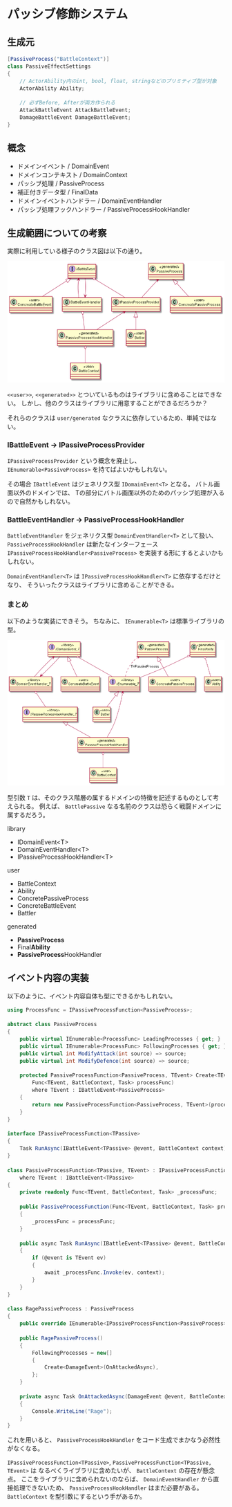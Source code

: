 # パッシブ修飾システム

## 生成元

```csharp
[PassiveProcess("BattleContext")]
class PassiveEffectSettings
{
    // ActorAbility内のint, bool, float, stringなどのプリミティブ型が対象
    ActorAbility Ability;

    // 必ずBefore, Afterが両方作られる
    AttackBattleEvent AttackBattleEvent;
    DamageBattleEvent DamageBattleEvent;
}
```

## 概念

* ドメインイベント / DomainEvent
* ドメインコンテキスト / DomainContext
* パッシブ処理 / PassiveProcess
* 補正付きデータ型 / FinalData
* ドメインイベントハンドラー / DomainEventHandler
* パッシブ処理フックハンドラー / PassiveProcessHookHandler

## 生成範囲についての考察

実際に利用している様子のクラス図は以下の通り。

![](out/Passive/Semantics.png)

`<<user>>`, `<<generated>>` とついているものはライブラリに含めることはできない。
しかし、他のクラスはライブラリに用意することができるだろうか？

それらのクラスは `user/generated` なクラスに依存しているため、単純ではない。

### IBattleEvent -> IPassiveProcessProvider

`IPassiveProcessProvider` という概念を廃止し、
`IEnumerable<PassiveProcess>` を持てばよいかもしれない。

その場合 `IBattleEvent` はジェネリクス型 `IDomainEvent<T>` となる。
バトル画面以外のドメインでは、
Tの部分にバトル画面以外のためのパッシブ処理が入るので自然かもしれない。

### BattleEventHandler -> PassiveProcessHookHandler

`BattleEventHandler` をジェネリクス型 `DomainEventHandler<T>` として扱い、
`PassiveProcessHookHandler` は新たなインターフェース `IPassiveProcessHookHandler<PassiveProcess>` を実装する形にするとよいかもしれない。

`DomainEventHandler<T>` は `IPassiveProcessHookHandler<T>` に依存するだけとなり、
そういったクラスはライブラリに含めることができる。

### まとめ

以下のような実装にできそう。
ちなみに、 `IEnumerable<T>` は標準ライブラリの型。

![](out/Passive/Semantics2.png)

型引数 `T` は、そのクラス階層の属するドメインの特徴を記述するものとして考えられる。
例えば、 `BattlePassive` なる名前のクラスは恐らく戦闘ドメインに属するだろう。

library

* IDomainEvent&lt;T>
* DomainEventHandler&lt;T>
* IPassiveProcessHookHandler&lt;T>

user

* BattleContext
* Ability
* ConcretePassiveProcess
* ConcreteBattleEvent
* Battler

generated

* **PassiveProcess**
* Final**Ability**
* **PassiveProcess**HookHandler

## イベント内容の実装

以下のように、イベント内容自体も型にできるかもしれない。

```csharp
using ProcessFunc = IPassiveProcessFunction<PassiveProcess>;

abstract class PassiveProcess
{
    public virtual IEnumerable<ProcessFunc> LeadingProcesses { get; }
    public virtual IEnumerable<ProcessFunc> FollowingProcesses { get; }
    public virtual int ModifyAttack(int source) => source;
    public virtual int ModifyDefence(int source) => source;

    protected PassiveProcessFunction<PassiveProcess, TEvent> Create<TEvent>(
        Func<TEvent, BattleContext, Task> processFunc)
        where TEvent : IBattleEvent<PassiveProcess>
    {
        return new PassiveProcessFunction<PassiveProcess, TEvent>(processFunc);
    }
}

interface IPassiveProcessFunction<TPassive>
{
    Task RunAsync(IBattleEvent<TPassive> @event, BattleContext context);
}

class PassiveProcessFunction<TPassive, TEvent> : IPassiveProcessFunction<TPassive>
    where TEvent : IBattleEvent<TPassive>
{
    private readonly Func<TEvent, BattleContext, Task> _processFunc;

    public PassiveProcessFunction(Func<TEvent, BattleContext, Task> processFunc)
    {
        _processFunc = processFunc;
    }

    public async Task RunAsync(IBattleEvent<TPassive> @event, BattleContext context)
    {
        if (@event is TEvent ev)
        {
            await _processFunc.Invoke(ev, context);
        }
    }
}

class RagePassiveProcess : PassiveProcess
{
    public override IEnumerable<IPassiveProcessFunction<PassiveProcess>> FollowingProcesses { get; }

    public RagePassiveProcess()
    {
        FollowingProcesses = new[]
        {
            Create<DamageEvent>(OnAttackedAsync),
        };
    }

    private async Task OnAttackedAsync(DamageEvent @event, BattleContext context)
    {
        Console.WriteLine("Rage");
    }
}
```

これを用いると、 `PassiveProcessHookHandler` をコード生成でまかなう必然性がなくなる。

`IPassiveProcessFunction<TPassive>`, `PassiveProcessFunction<TPassive, TEvent>` は
なるべくライブラリに含めたいが、 `BattleContext` の存在が懸念点。
ここをライブラリに含められないのならば、
`DomainEventHandler` から直接処理できないため、
`PassiveProcessHookHandler` はまだ必要がある。
`BattleContext` を型引数にするという手があるか。